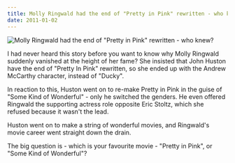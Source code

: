 ```yaml
---
title: Molly Ringwald had the end of "Pretty in Pink" rewritten - who knew?
date: 2011-01-02
---
```


![Molly Ringwald had the end of "Pretty in Pink" rewritten - who knew?](https://source.unsplash.com/di8ognBauG0/1600x900)

I had never heard this story before you want to know why Molly Ringwald suddenly vanished at the height of her fame? She insisted that John Huston have the end of "Pretty In Pink" rewritten, so she ended up with the Andrew McCarthy character, instead of "Ducky".

In reaction to this, Huston went on to re-make Pretty in Pink in the guise of "Some Kind of Wonderful" - only he switched the genders. He even offered Ringwald the supporting actress role opposite Eric Stoltz, which she refused because it wasn't the lead.

Huston went on to make a string of wonderful movies, and Ringwald's movie career went straight down the drain.

The big question is - which is your favourite movie - "Pretty in Pink", or "Some Kind of Wonderful"?